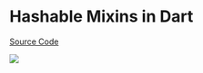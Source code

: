 # Hashable Mixins in Dart

[Source Code](../images/hashable-mixins-in-dart.dart)

![](../images/hashable-mixins-in-dart.jpg)
